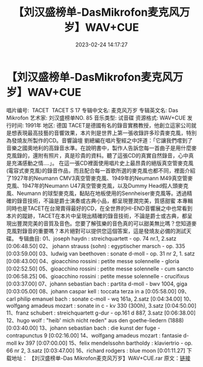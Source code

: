 ﻿---
title: 【刘汉盛榜单-DasMikrofon麦克风万岁】WAV+CUE
date: 2023-02-24 14:17:27
categories: 试音碟、非卖品、发烧碟
tags: 纯音雅乐
---
# 【刘汉盛榜单-DasMikrofon麦克风万岁】WAV+CUE

唱片编号:  TACET  TACET
S 17
专辑中文名: 麦克风万岁
专辑英文名: Das Mikrofon
艺术家: 刘汉盛榜单NO. 85
音乐类型: 试音碟
资源格式: WAV+CUE
发行时间: 1991年
地区: 德国
TACET是德國有名的錄音實務教授，他創立這家公司就是想表現最高技藝的音響效果，本片則是世界上第一張收錄許多珍貴麥克風，特別為發燒友所製作的CD。音響論壇
劉總編在唱片聖經之中評道：「它讓我們嚐到了音樂之國奧地利的高錄音水準。在說明書中，製作人告訴您每一首曲子是用什麼麥克風錄的，還附有照片，真是珍貴的資料。聽了這張CD的真實自然錄音，心中真是充滿感動之情....」。
在這一張CD裡面使用唱片史上最昂貴的絕版真空管麥克風(電容式麥克風)的錄音作品，而且配合每一首歌所選的麥克風也都不同，裡面介紹了1927年的Neumann
CMV3真空管麥克風、1949年的Neumann M49真空管麥克風、1947年的Neumann U47真空管麥克風，以及Dummy
Head假人頭麥克風、Neumann
的球型麥克風，黏貼在地板使用的Sennheiser麥克風等。透過精確的錄音技術，不論是爵士演奏或古典小品，都呈現豐潤完美，質感甜蜜
本專輯同時也是TACET在台灣賣得最好的CD，在全世界的HI-END音響展之中也常看到本片的蹤跡，TACET在本片中呈現出精確的錄音技術，不論是爵士或古典，都呈現出豐潤完美的音質及音色。您要了解弦樂的音色真的可以甜美無比嗎？您知道麥克風對錄音的重要嗎？本片絕對可以提供您這個答案，這是發燒友必備的測試天碟。
专辑曲目:
01、joseph haydn : streichquartett - op. 74 nr.1, 2.satz
[0:06:48.50]
02、 johann strauss (sohn) : egyptischer marsch - op. 335
[0:03:59.00]
03、ludwig van beethoven : sonate d-moll - op. 31 nr 2, 1. satz
[0:08:43.00]
04、gioacchino rossini : petite messe solennelle - gloria
[0:02:52.50]
05、gioacchino rossini : petite messe solennelle - cum sancto
[0:06:58.25]
06、gioacchino rossini : petite messe solennelle - crucifixus
[0:03:37.00]
07、johann sebastian bach : partita d-moll - bwv 1004, giga
[0:03:05.00]
08、johann caspar kell : toccata terza in a [0:05:58.00]
09、carl philip emanuel bach : sonate c-moll - wq 161a, 2.satz
[0:04:34.00]
10、wolfgang amadeus mozart : sonate in c - kv 330 (300h), 3.satz
[0:04:50.00]
11、franz schubert : streichquartett g-dur - op.161 d 887, 3.satz
[0:06:38.00]
12、hugo wolf : "heib' mich nicht reden" aus den goethe-liedern
(1888) [0:03:40.00]
13、johann sebastian bach : die kunst der fuge - contrapunctus 9
[0:02:16.00]
14、wolfgang amadeus mozart : fantasie d-moll kv 397
[0:07:00.00]
15、felix mendelssohn bartholdy : klaviertrio - op. 66 nr 2, 3.satz
[0:03:47.00]
16、richard rodgers : blue moon [0:01:11.27]
下载地址：
【刘汉盛榜单-Das
Mikrofon麦克风万岁】WAV+CUE.rar
原文：[链接](https://blog.sina.com.cn/s/blog_1647c7e76010310wg.html)